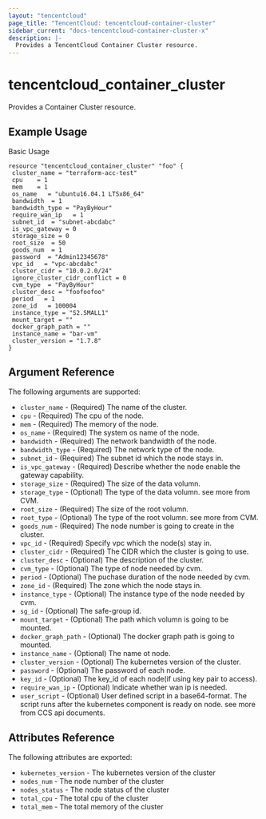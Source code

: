 ```yaml
---
layout: "tencentcloud"
page_title: "TencentCloud: tencentcloud-container-cluster"
sidebar_current: "docs-tencentcloud-container-cluster-x"
description: |-
  Provides a TencentCloud Container Cluster resource.
---
```


# tencentcloud_container_cluster

Provides a Container Cluster resource.

## Example Usage

Basic Usage

```hcl
resource "tencentcloud_container_cluster" "foo" {
 cluster_name = "terraform-acc-test"
 cpu    = 1
 mem    = 1
 os_name   = "ubuntu16.04.1 LTSx86_64"
 bandwidth  = 1
 bandwidth_type = "PayByHour"
 require_wan_ip   = 1
 subnet_id  = "subnet-abcdabc"
 is_vpc_gateway = 0
 storage_size = 0
 root_size  = 50
 goods_num  = 1
 password  = "Admin12345678"
 vpc_id   = "vpc-abcdabc"
 cluster_cidr = "10.0.2.0/24"
 ignore_cluster_cidr_conflict = 0
 cvm_type  = "PayByHour"
 cluster_desc = "foofoofoo"
 period   = 1
 zone_id   = 100004
 instance_type = "S2.SMALL1"
 mount_target = ""
 docker_graph_path = ""
 instance_name = "bar-vm"
 cluster_version = "1.7.8"
}
```

## Argument Reference

The following arguments are supported:

* `cluster_name` - (Required) The name of the cluster. 
* `cpu` - (Required) The cpu of the node. 
* `mem` - (Required) The memory of the node. 
* `os_name` - (Required) The system os name of the node. 
* `bandwidth` - (Required) The network bandwidth of the node. 
* `bandwidth_type` - (Required) The network type of the node. 
* `subnet_id` - (Required) The subnet id which the node stays in. 
* `is_vpc_gateway` - (Required) Describe whether the node enable the gateway capability. 
* `storage_size` - (Required) The size of the data volumn.
* `storage_type` - (Optional) The type of the data volumn. see more from CVM.
* `root_size` - (Required) The size of the root volumn.
* `root_type` - (Optional) The type of the root volumn. see more from CVM.
* `goods_num` - (Required) The node number is going to create in the cluster. 
* `vpc_id` - (Required) Specify vpc which the node(s) stay in. 
* `cluster_cidr` - (Required) The CIDR which the cluster is going to use. 
* `cluster_desc` - (Optional) The description of the cluster. 
* `cvm_type` - (Optional) The type of node needed by cvm. 
* `period` - (Optional) The puchase duration of the node needed by cvm. 
* `zone_id` - (Required) The zone which the node stays in. 
* `instance_type` - (Optional) The instance type of the node needed by cvm. 
* `sg_id` - (Optional) The safe-group id. 
* `mount_target` - (Optional) The path which volumn is going to be mounted. 
* `docker_graph_path` - (Optional) The docker graph path is going to mounted. 
* `instance_name` - (Optional) The name ot node. 
* `cluster_version` - (Optional) The kubernetes version of the cluster. 
* `password` - (Optional) The password of each node. 
* `key_id` - (Optional) The key_id of each node(if using key pair to access).
* `require_wan_ip` - (Optional) Indicate whether wan ip is needed.
* `user_script` - (Optional) User defined script in a base64-format. The script runs after the kubernetes component is ready on node. see more from CCS api documents.

## Attributes Reference

The following attributes are exported:

* `kubernetes_version` - The kubernetes version of the cluster
* `nodes_num` - The node number of the cluster
* `nodes_status` - The node status of the cluster
* `total_cpu` - The total cpu of the cluster
* `total_mem` - The total memory of the cluster
